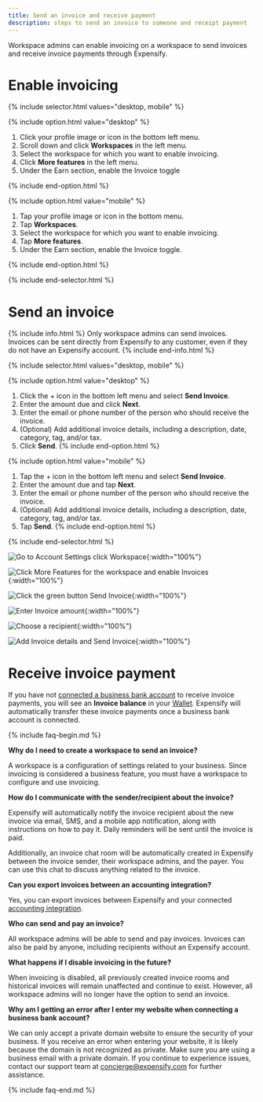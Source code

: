 ```yaml
---
title: Send an invoice and receive payment 
description: steps to send an invoice to someone and receipt payment
---
```

<div id="new-expensify" markdown="1">

Workspace admins can enable invoicing on a workspace to send invoices and receive invoice payments through Expensify.

# Enable invoicing

{% include selector.html values="desktop, mobile" %}

{% include option.html value="desktop" %}
1. Click your profile image or icon in the bottom left menu.
2. Scroll down and click **Workspaces** in the left menu.
3. Select the workspace for which you want to enable invoicing.
4. Click **More features** in the left menu. 
5. Under the Earn section, enable the Invoice toggle

{% include end-option.html %}

{% include option.html value="mobile" %}
1. Tap your profile image or icon in the bottom menu.
2. Tap **Workspaces**.
3. Select the workspace for which you want to enable invoicing.
4. Tap **More features**. 
5. Under the Earn section, enable the Invoice toggle.

{% include end-option.html %}

{% include end-selector.html %}

# Send an invoice

{% include info.html %}
Only workspace admins can send invoices. Invoices can be sent directly from Expensify to any customer, even if they do not have an Expensify account.
{% include end-info.html %}

{% include selector.html values="desktop, mobile" %}

{% include option.html value="desktop" %}
1. Click the + icon in the bottom left menu and select **Send Invoice**.
2. Enter the amount due and click **Next**.
3. Enter the email or phone number of the person who should receive the invoice.
4. (Optional) Add additional invoice details, including a description, date, category, tag, and/or tax. 
5. Click **Send**.
{% include end-option.html %}


{% include option.html value="mobile" %}
1. Tap the + icon in the bottom left menu and select **Send Invoice**.
2. Enter the amount due and tap **Next**.
3. Enter the email or phone number of the person who should receive the invoice.
4. (Optional) Add additional invoice details, including a description, date, category, tag, and/or tax. 
5. Tap **Send**.
{% include end-option.html %}

{% include end-selector.html %}

![Go to Account Settings click Workspace]({{site.url}}/assets/images/invoices_01.png){:width="100%"}

![Click More Features for the workspace and enable Invoices]({{site.url}}/assets/images/invoices_02.png){:width="100%"}

![Click the green button Send Invoice]({{site.url}}/assets/images/invoices_03.png){:width="100%"}

![Enter Invoice amount]({{site.url}}/assets/images/invoices_04.png){:width="100%"}

![Choose a recipient]({{site.url}}/assets/images/invoices_05.png){:width="100%"}

![Add Invoice details and Send Invoice]({{site.url}}/assets/images/invoices_06.png){:width="100%"}

# Receive invoice payment 

If you have not [connected a business bank account](https://help.expensify.com/articles/new-expensify/expenses-and-payments/Connect-a-Business-Bank-Account) to receive invoice payments, you will see an **Invoice balance** in your [Wallet](https://help.expensify.com/articles/new-expensify/expenses-and-payments/Set-up-your-wallet). Expensify will automatically transfer these invoice payments once a business bank account is connected.

 
{% include faq-begin.md %}

**Why do I need to create a workspace to send an invoice?**

A workspace is a configuration of settings related to your business. Since invoicing is considered a business feature, you must have a workspace to configure and use invoicing.

**How do I communicate with the sender/recipient about the invoice?**

Expensify will automatically notify the invoice recipient about the new invoice via email, SMS, and a mobile app notification, along with instructions on how to pay it. Daily reminders will be sent until the invoice is paid. 

Additionally, an invoice chat room will be automatically created in Expensify between the invoice sender, their workspace admins, and the payer. You can use this chat to discuss anything related to the invoice. 

**Can you export invoices between an accounting integration?**

Yes, you can export invoices between Expensify and your connected [accounting integration](https://help.expensify.com/new-expensify/hubs/connections/). 

**Who can send and pay an invoice?**

All workspace admins will be able to send and pay invoices. Invoices can also be paid by anyone, including recipients without an Expensify account.  

**What happens if I disable invoicing in the future?**

When invoicing is disabled, all previously created invoice rooms and historical invoices will remain unaffected and continue to exist. However, all workspace admins will no longer have the option to send an invoice. 

**Why am I getting an error after I enter my website when connecting a business bank account?**

We can only accept a private domain website to ensure the security of your business. If you receive an error when entering your website, it is likely because the domain is not recognized as private. Make sure you are using a business email with a private domain. If you continue to experience issues, contact our support team at concierge@expensify.com for further assistance.

{% include faq-end.md %}

</div>
